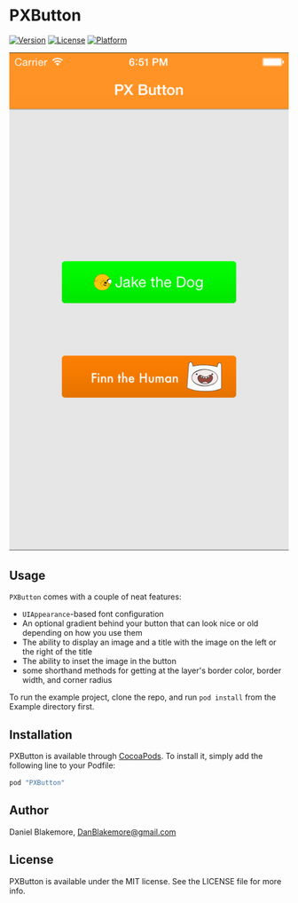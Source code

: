 # PXButton

[![Version](https://img.shields.io/cocoapods/v/PXButton.svg?style=flat)](http://cocoapods.org/pods/PXButton)
[![License](https://img.shields.io/cocoapods/l/PXButton.svg?style=flat)](http://cocoapods.org/pods/PXButton)
[![Platform](https://img.shields.io/cocoapods/p/PXButton.svg?style=flat)](http://cocoapods.org/pods/PXButton)

![PXButton example project screenshot](pxbutton.png)

## Usage

`PXButton` comes with a couple of neat features:

* `UIAppearance`-based font configuration
* An optional gradient behind your button that can look nice or old depending on how you use them
* The ability to display an image and a title with the image on the left or the right of the title
* The ability to inset the image in the button
* some shorthand methods for getting at the layer's border color, border width, and corner radius

To run the example project, clone the repo, and run `pod install` from the Example directory first.

## Installation

PXButton is available through [CocoaPods](http://cocoapods.org). To install
it, simply add the following line to your Podfile:

```ruby
pod "PXButton"
```

## Author

Daniel Blakemore, DanBlakemore@gmail.com

## License

PXButton is available under the MIT license. See the LICENSE file for more info.
